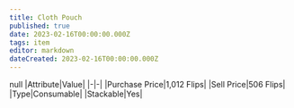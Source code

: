 ```yaml
---
title: Cloth Pouch
published: true
date: 2023-02-16T00:00:00.000Z
tags: item
editor: markdown
dateCreated: 2023-02-16T00:00:00.000Z
---
```


null
|Attribute|Value|
|-|-|
|Purchase Price|1,012 Flips|
|Sell Price|506 Flips|
|Type|Consumable|
|Stackable|Yes|

